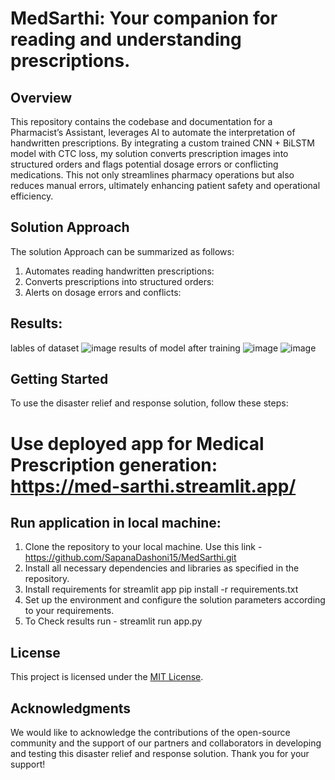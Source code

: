 # MedSarthi: Your companion for reading and understanding prescriptions.

## Overview 

This repository contains the codebase and documentation for a Pharmacist’s Assistant, leverages AI to automate the interpretation of handwritten prescriptions. By integrating a custom trained CNN + BiLSTM model with CTC loss, my solution converts prescription images into structured orders and flags potential dosage errors or conflicting medications. This not only streamlines pharmacy operations but also reduces manual errors, ultimately enhancing patient safety and operational efficiency.


## Solution Approach
The solution Approach can be summarized as follows:

1. Automates reading handwritten prescriptions: 
2. Converts prescriptions into structured orders: 
3. Alerts on dosage errors and conflicts:


## Results:
lables of dataset
![image](https://github.com/user-attachments/assets/7014ce3b-03c5-457c-8dbb-4bfc6006e9d7)
results of model after training
![image](https://github.com/user-attachments/assets/a2a4362f-7e12-4a90-969e-1e77a2bd0f95)
![image](https://github.com/user-attachments/assets/0ef424a6-4ed1-40e7-aec8-dec64b24ad65)

## Getting Started
To use the disaster relief and response solution, follow these steps:
# Use deployed app for Medical Prescription generation: https://med-sarthi.streamlit.app/

## Run application in local machine:

1. Clone the repository to your local machine. Use this link - https://github.com/SapanaDashoni15/MedSarthi.git
2. Install all necessary dependencies and libraries as specified in the repository.
3. Install requirements for streamlit app pip install -r requirements.txt
4. Set up the environment and configure the solution parameters according to your requirements.
5. To Check results run - streamlit run app.py

## License
This project is licensed under the [MIT License](LICENSE).

## Acknowledgments
We would like to acknowledge the contributions of the open-source community and the support of our partners and collaborators in developing and testing this disaster relief and response solution. Thank you for your support!
